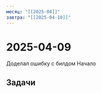 ```yaml
---
месяц: "[[2025-04]]"
завтра: "[[2025-04-10]]"
---
```


# 2025-04-09

Доделал ошибку с билдом Начало

## Задачи

